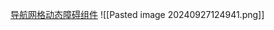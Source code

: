 [导航网格动态障碍组件](file:///D:/Obsidian%20Unity/Unity/Unity%E5%9B%9B%E9%83%A8%E6%9B%B2/Assets/Scripts/Unity%C2%B7%E6%A0%B8%E5%BF%83/%E5%AF%BC%E8%88%AA%E5%AF%BB%E8%B7%AF%E7%B3%BB%E7%BB%9F/Lesson61_%E5%AF%BC%E8%88%AA%E7%BD%91%E6%A0%BC%E5%8A%A8%E6%80%81%E9%9A%9C%E7%A2%8D%E7%BB%84%E4%BB%B6.cs)
![[Pasted image 20240927124941.png]]